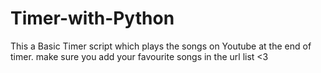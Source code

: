 # Timer-with-Python
This a Basic Timer script which plays the songs on Youtube at the end of timer.
make sure you add your favourite songs in the url list <3

